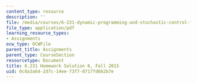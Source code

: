 ```yaml
---
content_type: resource
description: ''
file: /media/courses/6-231-dynamic-programming-and-stochastic-control-fall-2015/0c8a3a642d7c14ee73f70717fd662b7e_MIT6_231F15_Solution6.pdf
file_type: application/pdf
learning_resource_types:
- Assignments
ocw_type: OCWFile
parent_title: Assignments
parent_type: CourseSection
resourcetype: Document
title: 6.231 Homework Solution 6, Fall 2015
uid: 0c8a3a64-2d7c-14ee-73f7-0717fd662b7e
---
```

